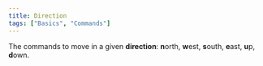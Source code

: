 ```yaml
---
title: Direction
tags: ["Basics", "Commands"]
---
```

The commands to move in a given **direction**: **n**orth, **w**est,
**s**outh, **e**ast, **u**p, **d**own.
